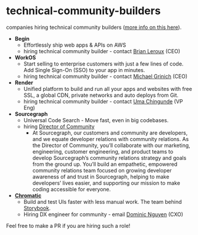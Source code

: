 # technical-community-builders

companies hiring technical community builders ([more info on this here](https://www.swyx.io/community-builder/)).

- **Begin**
  - Effortlessly ship web apps & APIs on AWS
  - hiring technical community builder - contact [Brian Leroux](https://twitter.com/brianleroux/) (CEO) 
- **WorkOS**
  - Start selling to enterprise customers with just a few lines of code. Add Single Sign-On (SSO) to your app in minutes.
  - hiring technical community builder - contact [Michael Grinich](https://twitter.com/grinich) (CEO)
- **Render**
  - Unified platform to build and run all your apps and websites with free SSL, a global CDN, private networks and auto deploys from Git.
  - hiring technical community builder - contact [Uma Chingunde](https://twitter.com/umanagineer?lang=en) (VP Eng)
- **Sourcegraph** 
  - Universal Code Search - Move fast, even in big codebases.
  - hiring [Director of Community](https://jobs.lever.co/sourcegraph/480e8d71-03af-4659-ac90-b8e32ad4ef34)
    - At Sourcegraph, our customers and community are developers, and we equate developer relations with community relations. As the Director of Community, you’ll collaborate with our marketing, engineering, customer engineering, and product teams to develop Sourcegraph’s community relations strategy and goals from the ground up. You’ll build an empathetic, empowered community relations team focused on growing developer awareness of and trust in Sourcegraph, helping to make developers’ lives easier, and supporting our mission to make coding accessible for everyone.
- **[Chromatic](https://www.chromatic.com/)**
  - Build and test UIs faster with less manual work. The team behind [Storybook](http://storybook.js.org/).
  - Hiring DX engineer for community - email [Dominic Nguyen](mailto:dom+community@chromatic.com) (CXO)

Feel free to make a PR if you are hiring such a role!
